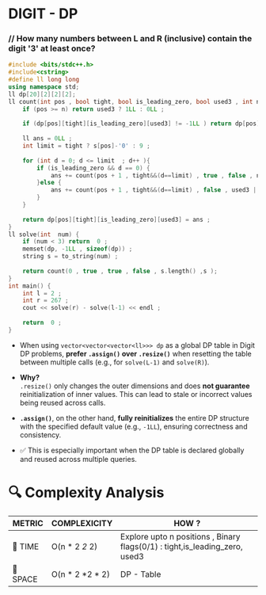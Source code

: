 # DIGIT - DP 

### // How many numbers between L and R (inclusive) contain the digit '3' at least once?
```cpp
#include <bits/stdc++.h>
#include<cstring>
#define ll long long 
using namespace std;
ll dp[20][2][2][2]; 
ll count(int pos , bool tight, bool is_leading_zero, bool used3 , int n , const string& s ) {
    if (pos >= n) return used3 ? 1LL : 0LL ;
    
    if (dp[pos][tight][is_leading_zero][used3] != -1LL ) return dp[pos][tight][is_leading_zero][used3] ;
    
    ll ans = 0LL ;
    int limit = tight ? s[pos]-'0' : 9 ;
    
    for (int d = 0; d <= limit  ; d++ ){
        if (is_leading_zero && d == 0) {
            ans += count(pos + 1 , tight&&(d==limit) , true , false , n , s);
        }else {
            ans += count(pos + 1 , tight&&(d==limit) , false , used3 || (d== 3) , n , s);
        }
    }
    
    return dp[pos][tight][is_leading_zero][used3] = ans ;
}
ll solve(int  num) {
    if (num < 3) return  0 ;
    memset(dp, -1LL , sizeof(dp)) ;
    string s = to_string(num) ;
    
    return count(0 , true , true , false , s.length() ,s );
}
int main() {
	int l = 2 ;
	int r = 267 ;
	cout << solve(r) - solve(l-1) << endl ;
	
	return  0 ;
}
```

- When using `vector<vector<vector<ll>>> dp` as a global DP table in Digit DP problems, **prefer `.assign()` over `.resize()`** when resetting the table between multiple calls (e.g., for `solve(L-1)` and `solve(R)`).

- **Why?**  
  `.resize()` only changes the outer dimensions and does **not guarantee** reinitialization of inner values. This can lead to stale or incorrect values being reused across calls.

- **`.assign()`**, on the other hand, **fully reinitializes** the entire DP structure with the specified default value (e.g., `-1LL`), ensuring correctness and consistency.

- ✅ This is especially important when the DP table is declared globally and reused across multiple queries.

# 🔍 Complexity Analysis

| METRIC   | COMPLEXICITY  |    HOW ? |
|-----------|-------------|------------|
| 🧭 TIME  | O(n * 2 *2* 2)     | Explore upto n positions , Binary flags(0/1) : tight,is_leading_zero, used3 |
| 🧠 SPACE |   O(n * 2 *2 * 2)   |   DP - Table         |
